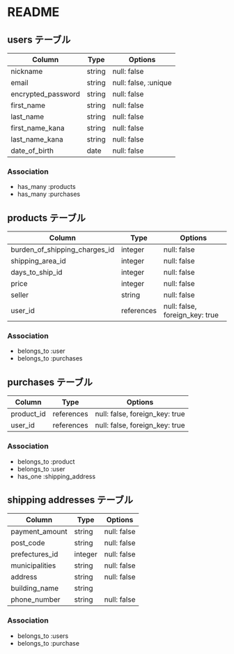 # README




## users テーブル
| Column                 | Type   | Options                 |
| ---------------------- | ------ | ----------------------- |
| nickname               | string | null: false             |
| email                  | string | null: false, :unique    |
| encrypted_password     | string | null: false             |
| first_name             | string | null: false             |
| last_name              | string | null: false             |
| first_name_kana        | string | null: false             |
| last_name_kana         | string | null: false             |
| date_of_birth          | date   | null: false             |

### Association

- has_many :products 
- has_many :purchases

## products テーブル

| Column                           | Type       | Options                        |
| -------------------------------- | ---------- | ------------------------------ |
| burden_of_shipping_charges_id    | integer    | null: false                    |
| shipping_area_id                 | integer    | null: false                    |
| days_to_ship_id                  | integer    | null: false                    |
| price                            | integer    | null: false                    |
| seller                           | string     | null: false                    |
| user_id                          | references | null: false, foreign_key: true |
### Association

- belongs_to :user
- belongs_to :purchases

## purchases テーブル

| Column                | Type       | Options                        |
| --------------------- | ---------- | ------------------------------ |
| product_id            | references | null: false, foreign_key: true |
| user_id               | references | null: false, foreign_key: true |

### Association

- belongs_to :product
- belongs_to :user
- has_one :shipping_address

## shipping addresses テーブル

| Column            | Type       | Options                        |
| ------------------| ---------- | ------------------------------ |
| payment_amount    | string     | null: false                    |
| post_code         | string     | null: false                    |
| prefectures_id    | integer    | null: false                    |
| municipalities    | string     | null: false                    |
| address           | string     | null: false                    |
| building_name     | string     |                                |
| phone_number      | string     | null: false                    |


### Association

- belongs_to :users
- belongs_to :purchase

